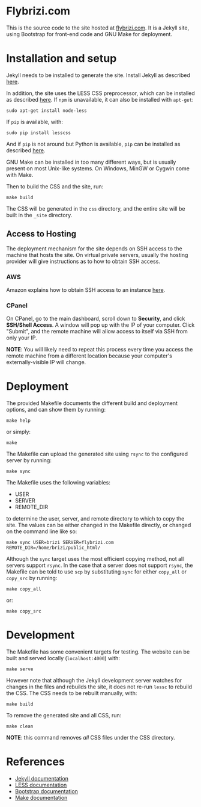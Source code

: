 # Flybrizi.com

This is the source code to the site hosted at [flybrizi.com](http://flybrizi.com). It is a Jekyll site, using Bootstrap for front-end code and GNU Make for deployment.

# Installation and setup

Jekyll needs to be installed to generate the site. Install Jekyll as described [here](http://jekyllrb.com/docs/installation/).

In addition, the site uses the LESS CSS preprocessor, which can be installed as described [here](http://lesscss.org/#using-less). If `npm` is unavailable, it can also be installed with `apt-get`:

    sudo apt-get install node-less

If `pip` is available, with:

    sudo pip install lesscss

And if `pip` is not around but Python is available, `pip` can be installed as described [here](http://pip.readthedocs.org/en/latest/installing.html).

GNU Make can be installed in too many different ways, but is usually present on most Unix-like systems. On Windows, MinGW or Cygwin come with Make.

Then to build the CSS and the site, run:

    make build

The CSS will be generated in the `css` directory, and the entire site will be built in the `_site` directory.

## Access to Hosting

The deployment mechanism for the site depends on SSH access to the machine that hosts the site. On virtual private servers, usually the hosting provider will give instructions as to how to obtain SSH access.

### AWS

Amazon explains how to obtain SSH access to an instance [here](http://docs.aws.amazon.com/AWSEC2/latest/UserGuide/AccessingInstancesLinux.html).

### CPanel

On CPanel, go to the main dashboard, scroll down to **Security**, and click **SSH/Shell Access**. A window will pop up with the IP of your computer. Click "Submit", and the remote machine will allow access to itself via SSH from only your IP.

**NOTE**: You will likely need to repeat this process every time you access the remote machine from a different location because your computer's externally-visible IP will change.

# Deployment

The provided Makefile documents the different build and deployment options, and can show them by running:

    make help

or simply:

    make

The Makefile can upload the generated site using `rsync` to the configured server by running:

    make sync

The Makefile uses the following variables:

- USER
- SERVER
- REMOTE_DIR

to determine the user, server, and remote directory to which to copy the site. The values can be either changed in the Makefile directly, or changed on the command line like so:

    make sync USER=brizi SERVER=flybrizi.com REMOTE_DIR=/home/brizi/public_html/

Although the `sync` target uses the most efficient copying method, not all servers support `rsync`. In the case that a server does not support `rsync`, the Makefile can be told to use `scp` by substituting `sync` for either `copy_all` or `copy_src` by running:

    make copy_all

or:

    make copy_src

# Development

The Makefile has some convenient targets for testing. The website can be built and served locally (`localhost:4000`) with:

    make serve

However note that although the Jekyll development server watches for changes in the files and rebuilds the site, it does not re-run `lessc` to rebuild the CSS. The CSS needs to be rebuilt manually, with:

    make build

To remove the generated site and all CSS, run:

    make clean

**NOTE**: this command removes *all* CSS files under the CSS directory.

# References

* [Jekyll documentation](http://jekyllrb.com/docs/home/)
* [LESS documentation](http://lesscss.org/features/)
* [Bootstrap documentation](http://getbootstrap.com/)
* [Make documentation](http://www.gnu.org/software/make/manual/make.html)
